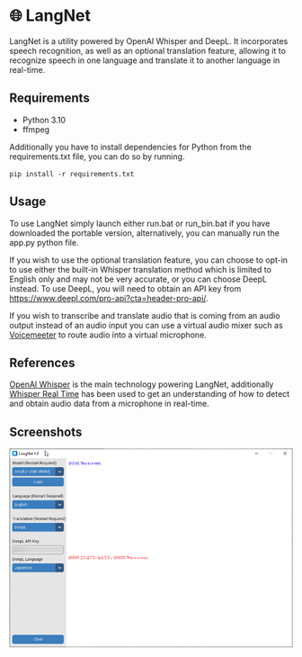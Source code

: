 # 🌐 LangNet

LangNet is a utility powered by OpenAI Whisper and DeepL. It incorporates speech recognition, as well as an optional translation feature, allowing it to recognize speech in one language and translate it to another language in real-time.

## Requirements

- Python 3.10
- ffmpeg

Additionally you have to install dependencies for Python from the requirements.txt file, you can do so by running.

```
pip install -r requirements.txt
```

## Usage

To use LangNet simply launch either run.bat or run_bin.bat if you have downloaded the portable version, alternatively, you can manually run the app.py python file.

If you wish to use the optional translation feature, you can choose to opt-in to use either the built-in Whisper translation method which is limited to English only and may not be very accurate, or you can choose DeepL instead. To use DeepL, you will need to obtain an API key from https://www.deepl.com/pro-api?cta=header-pro-api/.

If you wish to transcribe and translate audio that is coming from an audio output instead of an audio input you can use a virtual audio mixer such as [Voicemeeter](https://vb-audio.com/Voicemeeter/) to route audio into a virtual microphone.

## References

[OpenAI Whisper](https://github.com/openai/whisper) is the main technology powering LangNet, additionally [Whisper Real Time](https://github.com/davabase/whisper_real_time) has been used to get an understanding of how to detect and obtain audio data from a microphone in real-time.

## Screenshots

![Screenshot](https://github.com/rs189/LangNet/blob/main/Thumbnail.png?raw=true)
